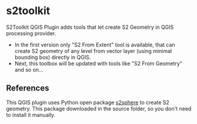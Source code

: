 # s2toolkit

S2Toolkit QGIS Plugin adds tools that let create S2 Geometry in QGIS processing provider.
* In the first version only "S2 From Extent" tool is available, that can create S2 geometry of any level from vector layer (using minimal bounding box) directly in QGIS.
* Next, this toolbox will be updated with tools like "S2 From Geometry" and so on...

## References
This QGIS plugin uses Python open package [s2sphere](https://github.com/sidewalklabs/s2sphere) to create S2 geometry.
This package downloaded in the source folder, so you don't need to install it manually.
